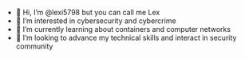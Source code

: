 - 👋 Hi, I’m @lexi5798 but you can call me Lex
- 👀 I’m interested in cybersecurity and cybercrime
- 🌱 I’m currently learning about containers and computer networks
- 💞️ I’m looking to advance my technical skills and interact in security community 

<!---
lexi5798/lexi5798 is a ✨ special ✨ repository because its `README.md` (this file) appears on your GitHub profile.
You can click the Preview link to take a look at your changes.
--->
